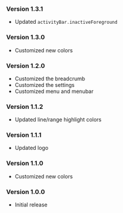### Version 1.3.1
- Updated `activityBar.inactiveForeground`

### Version 1.3.0
- Customized new colors

### Version 1.2.0
- Customized the breadcrumb
- Customized the settings
- Customized menu and menubar

### Version 1.1.2
- Updated line/range highlight colors

### Version 1.1.1
- Updated logo

### Version 1.1.0
- Customized new colors

### Version 1.0.0
- Initial release
